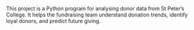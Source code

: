 This project is a Python program for analysing donor data from St Peter’s College. It helps the fundraising team understand donation trends, identify loyal donors, and predict future giving.
